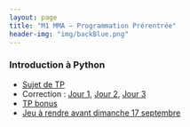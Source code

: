 ```yaml
---
layout: page
title: "M1 MMA – Programmation Prérentrée"
header-img: "img/backBlue.png"
---
```


### Introduction à Python

* [Sujet de TP](https://mycloud.mi.parisdescartes.fr/s/K3Nb7qTYZXtBd9S)
* Correction : [Jour 1](https://mycloud.mi.parisdescartes.fr/s/poyYn8Kdjs9waYf), [Jour 2](https://mycloud.mi.parisdescartes.fr/s/X6ig5rgoaTiapW4), [Jour 3](https://mycloud.mi.parisdescartes.fr/s/3TnFdNtL6Xr73AC)
* [TP bonus](https://helios2.mi.parisdescartes.fr/~jdelon/enseignement/MA106/tp_eqnonlineaire.pdf)
* [Jeu à rendre avant dimanche 17 septembre](https://cloud.parisdescartes.fr/index.php/s/nF7nFxy6LnNppCP)
